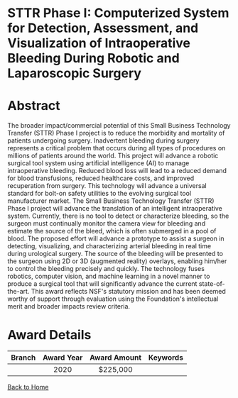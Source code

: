 
STTR Phase I: Computerized System for Detection, Assessment, and Visualization of Intraoperative Bleeding During Robotic and Laparoscopic Surgery
=================================================================================================================================================

# Abstract


The broader impact/commercial potential of this Small Business Technology Transfer (STTR) Phase I project is to reduce the morbidity and mortality of patients undergoing surgery. Inadvertent bleeding during surgery represents a critical problem that occurs during all types of procedures on millions of patients around the world. This project will advance a robotic surgical tool system using artificial intelligence (AI) to manage intraoperative bleeding. Reduced blood loss will lead to a reduced demand for blood transfusions, reduced healthcare costs, and improved recuperation from surgery. This technology will advance a universal standard for bolt-on safety utilities to the evolving surgical tool manufacturer market. The Small Business Technology Transfer (STTR) Phase I project will advance the translation of an intelligent intraoperative system. Currently, there is no tool to detect or characterize bleeding, so the surgeon must continually monitor the camera view for bleeding and estimate the source of the bleed, which is often submerged in a pool of blood. The proposed effort will advance a prototype to assist a surgeon in detecting, visualizing, and characterizing arterial bleeding in real time during urological surgery. The source of the bleeding will be presented to the surgeon using 2D or 3D (augmented reality) overlays, enabling him/her to control the bleeding precisely and quickly. The technology fuses robotics, computer vision, and machine learning in a novel manner to produce a surgical tool that will significantly advance the current state-of-the-art. This award reflects NSF's statutory mission and has been deemed worthy of support through evaluation using the Foundation's intellectual merit and broader impacts review criteria.  

# Award Details

|Branch|Award Year|Award Amount|Keywords|
| :---: | :---: | :---: | :---: |
||2020|$225,000||
  
  


[Back to Home](https://github.com/chrischow/dod_sbir_awards#589)